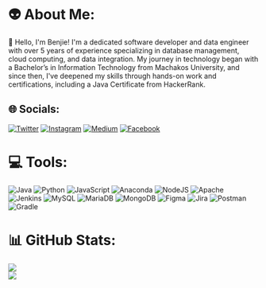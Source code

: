 # 👽 About Me:
👋 Hello, I'm Benjie!
I'm a dedicated software developer and data engineer with over 5 years of experience specializing in database management, cloud computing, and data integration. My journey in technology began with a Bachelor’s in Information Technology from Machakos University, and since then, I've deepened my skills through hands-on work and certifications, including a Java Certificate from HackerRank.


## 🌐 Socials:
[![Twitter](https://img.shields.io/badge/Twitter-12100E.svg?logo=X&logoColor=white)](https://twitter.com/benjaminsinzore) [![Instagram](https://img.shields.io/badge/Instagram-%23E4405F.svg?logo=Instagram&logoColor=white)](https://instagram.com/benjaminsinzore/) [![Medium](https://img.shields.io/badge/Medium-12100E?logo=medium&logoColor=white)](https://medium.com/@benjaminsinzore) [![Facebook](https://img.shields.io/badge/Facebook-1877F2.svg?logo=Facebook&logoColor=white)](https://web.facebook.com/profile.php?id=100080098373010) 



# 💻 Tools:
![Java](https://img.shields.io/badge/java-%23ED8B00.svg?style=for-the-badge&logo=java&logoColor=white) ![Python](https://img.shields.io/badge/python-3670A0?style=for-the-badge&logo=python&logoColor=ffdd54) ![JavaScript](https://img.shields.io/badge/javascript-%23323330.svg?style=for-the-badge&logo=javascript&logoColor=%23F7DF1E) ![Anaconda](https://img.shields.io/badge/Anaconda-%2344A833.svg?style=for-the-badge&logo=anaconda&logoColor=white) ![NodeJS](https://img.shields.io/badge/node.js-6DA55F?style=for-the-badge&logo=node.js&logoColor=white) ![Apache](https://img.shields.io/badge/apache-%23D42029.svg?style=for-the-badge&logo=apache&logoColor=white) ![Jenkins](https://img.shields.io/badge/jenkins-%232C5263.svg?style=for-the-badge&logo=jenkins&logoColor=white) ![MySQL](https://img.shields.io/badge/mysql-%2300f.svg?style=for-the-badge&logo=mysql&logoColor=white) ![MariaDB](https://img.shields.io/badge/MariaDB-003545?style=for-the-badge&logo=mariadb&logoColor=white) ![MongoDB](https://img.shields.io/badge/MongoDB-%234ea94b.svg?style=for-the-badge&logo=mongodb&logoColor=white) 	![Figma](https://img.shields.io/badge/figma-%23F24E1E.svg?style=for-the-badge&logo=figma&logoColor=white) ![Jira](https://img.shields.io/badge/jira-%230A0FFF.svg?style=for-the-badge&logo=jira&logoColor=white) ![Postman](https://img.shields.io/badge/Postman-FF6C37?style=for-the-badge&logo=postman&logoColor=white) ![Gradle](https://img.shields.io/badge/Gradle-02303A.svg?style=for-the-badge&logo=Gradle&logoColor=white)
# 📊 GitHub Stats:
![](https://github-readme-streak-stats.herokuapp.com/?user=benjiesinzore&theme=dark&hide_border=false)<br/>
![](https://github-readme-stats.vercel.app/api/top-langs/?username=benjiesinzore&theme=dark&hide_border=false&include_all_commits=true&count_private=true&layout=compact)

